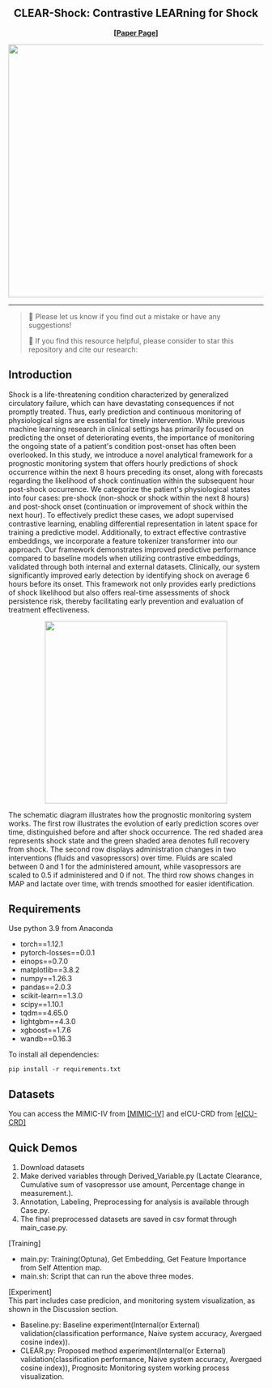 <div align="center">
  <h2><b>CLEAR-Shock: Contrastive LEARning for Shock  </b></h2>
</div>

<div align="center">

</div>

<div align="center">

**[<a href="https://ieeexplore.ieee.org/document/10834563">Paper Page</a>]**


</div>

<p align="center">
<img src="./figures/Figure2.png" width="800" height="500" alt="" align=center />
</p>

---
>
> 🙋 Please let us know if you find out a mistake or have any suggestions!
> 
> 🌟 If you find this resource helpful, please consider to star this repository and cite our research:


## Introduction
Shock is a life-threatening condition characterized by generalized circulatory failure, which can have devastating consequences if not promptly treated. Thus, early prediction and continuous monitoring of physiological signs are essential for timely intervention. While previous machine learning research in clinical settings has primarily focused on predicting the onset of deteriorating events, the importance of monitoring the ongoing state of a patient's condition post-onset has often been overlooked. In this study, we introduce a novel analytical framework for a prognostic monitoring system that offers hourly predictions of shock occurrence within the next 8 hours preceding its onset, along with forecasts regarding the likelihood of shock continuation within the subsequent hour post-shock occurrence. We categorize the patient's physiological states into four cases: pre-shock (non-shock or shock within the next 8 hours) and post-shock onset (continuation or improvement of shock within the next hour). To effectively predict these cases, we adopt supervised contrastive learning, enabling differential representation in latent space for training a predictive model. Additionally, to extract effective contrastive embeddings, we incorporate a feature tokenizer transformer into our approach. Our framework demonstrates improved predictive performance compared to baseline models when utilizing contrastive embeddings, validated through both internal and external datasets. Clinically, our system significantly improved early detection by identifying shock on average 6 hours before its onset. This framework not only provides early predictions of shock likelihood but also offers real-time assessments of shock persistence risk, thereby facilitating early prevention and evaluation of treatment effectiveness.


<p align="center">
<img src="C:\Users\DAHS\Desktop\ECP_CONT\ECP_SCL\Figure\fig6.png" height = "360" alt="" align=center />
</p>

The schematic diagram illustrates how the prognostic monitoring system works. The first row illustrates the evolution of early prediction scores over time, distinguished before and after shock occurrence. The red shaded area represents shock state and the green shaded area denotes full recovery from shock. The second row displays administration changes in two interventions (fluids and vasopressors) over time. Fluids are scaled between 0 and 1 for the administered amount, while vasopressors are scaled to 0.5 if administered and 0 if not. The third row shows changes in MAP and lactate over time, with trends smoothed for easier identification.

## Requirements
Use python 3.9 from Anaconda

- torch==1.12.1
- pytorch-losses==0.0.1
- einops==0.7.0
- matplotlib==3.8.2
- numpy==1.26.3
- pandas==2.0.3
- scikit-learn==1.3.0
- scipy==1.10.1
- tqdm==4.65.0
- lightgbm==4.3.0
- xgboost==1.7.6
- wandb==0.16.3


To install all dependencies:
```
pip install -r requirements.txt
```

## Datasets
You can access the MIMIC-IV from [[MIMIC-IV]](https://physionet.org/content/mimiciv/2.2/) and eICU-CRD from [[eICU-CRD]](https://physionet.org/content/eicu-crd/2.0/)

## Quick Demos
1. Download datasets  
2. Make derived variables through Derived_Variable.py (Lactate Clearance, Cumulative sum of vasopressor use amount, Percentage change in measurement.).
3. Annotation, Labeling, Preprocessing for analysis is available through Case.py.  
4. The final preprocessed datasets are saved in csv format through main_case.py.  

[Training]  
- main.py: Training(Optuna), Get Embedding, Get Feature Importance from Self Attention map.  
- main.sh: Script that can run the above three modes.  

[Experiment]  
This part includes case predicion, and monitoring system visualization, as shown in the Discussion section.  
- Baseline.py: Baseline experiment(Internal(or External) validation(classification performance, Naive system accuracy, Avergaed cosine index)).  
- CLEAR.py: Proposed method experiment(Internal(or External) validation(classification performance, Naive system accuracy, Avergaed cosine index)), Prognositc Monitoring system working process visualization.  



